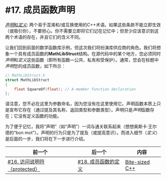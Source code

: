 # #17. 成员函数声明

[*声明*和*定义*](https://docs.microsoft.com/cpp/cpp/declarations-and-definitions-cpp): 两个易于混淆和/或互换使用的C++术语。如果这些条款不能立即生效（或吸引你），不要担心。你不需要立即将它们记在记忆中；但至少应该意识到这两个术语的存在，并且它们的含义不同。

让我们回到前面的数学函数库示例，但这次我们将扮演库供应商的角色。我们将想象一个具有成员函数的**MathLibStruct**结构。在源代码中的某个地方，您必须同时*声明*和*定义*这些函数（即所有函数&mdash;公共、私有和受保护）。通常，您会在标题中*声明*您的成员函数，如下所示：

```cpp
// MathLibStruct.h
struct MathLibStruct
{
    float SquareOf(float); // A member function declaration
};
```

请注意，您不必在这里为参数命名，因为您没有在这里使用它。声明函数本质上只是宣布它存在（通过提及其名称、返回类型和参数类型）。声明只是*声明*函数存在；它没有定义函数的功能。

为了便于记忆，我将“声明”（如“声明”）一词与通关联系起来（想想奥斯卡·王尔德的“bon mot”）。声明的行为只是为了提及（或提高意识）。而进入细节（*定义*）是后面的一步，我们将在下一步进行介绍。

|前一个|后一个|内容|
|-|-|-|
|[#16. 访问说明符（protected）](016.md)|[#18. 成员函数的定义](018.md)|[Bite-sized C++](../../README.md)|

